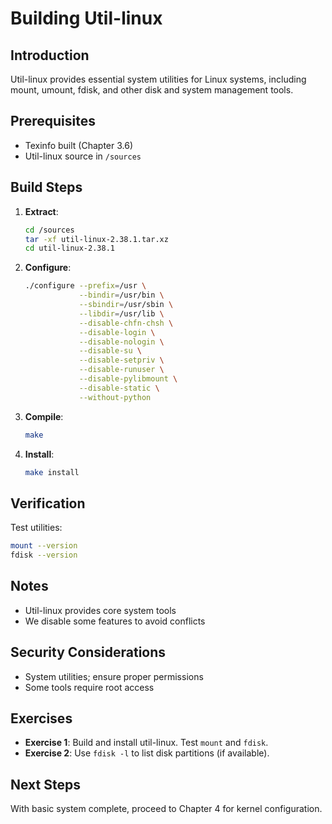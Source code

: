# Building Util-linux

## Introduction

Util-linux provides essential system utilities for Linux systems, including mount, umount, fdisk, and other disk and system management tools.

## Prerequisites

- Texinfo built (Chapter 3.6)
- Util-linux source in `/sources`

## Build Steps

1. **Extract**:

   ```bash
   cd /sources
   tar -xf util-linux-2.38.1.tar.xz
   cd util-linux-2.38.1
   ```

2. **Configure**:

   ```bash
   ./configure --prefix=/usr \
               --bindir=/usr/bin \
               --sbindir=/usr/sbin \
               --libdir=/usr/lib \
               --disable-chfn-chsh \
               --disable-login \
               --disable-nologin \
               --disable-su \
               --disable-setpriv \
               --disable-runuser \
               --disable-pylibmount \
               --disable-static \
               --without-python
   ```

3. **Compile**:

   ```bash
   make
   ```

4. **Install**:
   ```bash
   make install
   ```

## Verification

Test utilities:

```bash
mount --version
fdisk --version
```

## Notes

- Util-linux provides core system tools
- We disable some features to avoid conflicts

## Security Considerations

- System utilities; ensure proper permissions
- Some tools require root access

## Exercises

- **Exercise 1**: Build and install util-linux. Test `mount` and `fdisk`.
- **Exercise 2**: Use `fdisk -l` to list disk partitions (if available).

## Next Steps

With basic system complete, proceed to Chapter 4 for kernel configuration.
